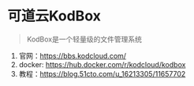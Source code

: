 # 可道云KodBox

> KodBox是一个轻量级的文件管理系统

1. 官网：https://bbs.kodcloud.com/
2. docker: https://hub.docker.com/r/kodcloud/kodbox
3. 教程：https://blog.51cto.com/u_16213305/11657702
